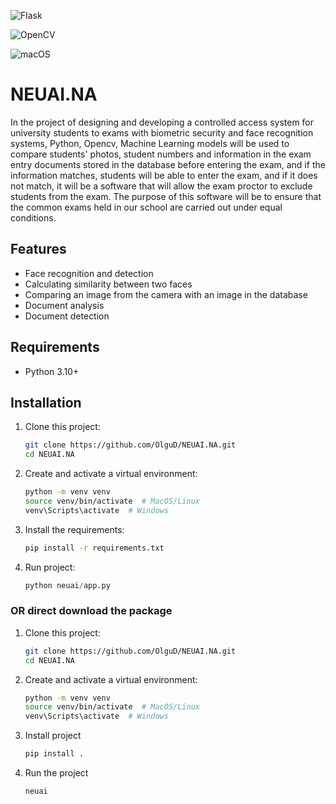 ![Flask](https://img.shields.io/badge/flask-%23000.svg?style=for-the-badge&logo=flask&logoColor=white)

![OpenCV](https://img.shields.io/badge/opencv-%23white.svg?style=for-the-badge&logo=opencv&logoColor=white)

![macOS](https://img.shields.io/badge/mac%20os-000000?style=for-the-badge&logo=macos&logoColor=F0F0F0)

# NEUAI.NA

In the project of designing and developing a controlled access system for university students to exams with biometric security and face recognition systems, Python, Opencv, Machine Learning models will be used to compare students' photos, student numbers and information in the exam entry documents stored in the database before entering the exam, and if the information matches, students will be able to enter the exam, and if it does not match, it will be a software that will allow the exam proctor to exclude students from the exam. The purpose of this software will be to ensure that the common exams held in our school are carried out under equal conditions.


## Features

- Face recognition and detection
- Calculating similarity between two faces
- Comparing an image from the camera with an image in the database
- Document analysis
- Document detection

## Requirements

- Python 3.10+

## Installation

1. Clone this project:
    ```bash
    git clone https://github.com/OlguD/NEUAI.NA.git
    cd NEUAI.NA
    ```

2. Create and activate a virtual environment:
    ```bash
    python -m venv venv
    source venv/bin/activate  # MacOS/Linux
    venv\Scripts\activate  # Windows
    ```

3. Install the requirements:
    ```bash
    pip install -r requirements.txt
    ```

4. Run project:
    ```python
    python neuai/app.py

### OR direct download the package

1. Clone this project:
    ```bash
    git clone https://github.com/OlguD/NEUAI.NA.git
    cd NEUAI.NA
    ```

2. Create and activate a virtual environment:
    ```bash
    python -m venv venv
    source venv/bin/activate  # MacOS/Linux
    venv\Scripts\activate  # Windows
    ```

3. Install project
    ```bash
    pip install .
    ````

4. Run the project
    ```bash
    neuai
    ```
